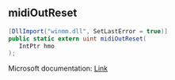 ## midiOutReset

```csharp
[DllImport("winmm.dll", SetLastError = true)]
public static extern uint midiOutReset(
   IntPtr hmo
);
```

Microsoft documentation: [Link](https://learn.microsoft.com/en-us/windows/win32/api/mmeapi/nf-mmeapi-midioutreset)
